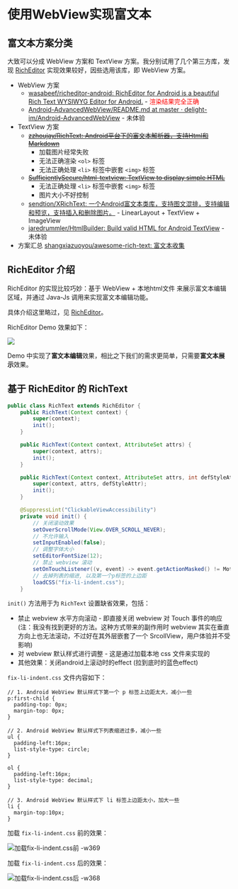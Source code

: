 # 使用WebView实现富文本

## 富文本方案分类

大致可以分成 WebView 方案和 TextView 方案。我分别试用了几个第三方库，发现 [RichEditor](https://github.com/wasabeef/richeditor-android) 实现效果较好，因些选用该库，即 WebView 方案。

+ WebView 方案
    + [wasabeef/richeditor-android: RichEditor for Android is a beautiful Rich Text WYSIWYG Editor for Android.](https://github.com/wasabeef/richeditor-android) - <font color='red'>渲染结果完全正确</font>
    + [Android-AdvancedWebView/README.md at master · delight-im/Android-AdvancedWebView](https://github.com/delight-im/Android-AdvancedWebView/blob/master/README.md) - 未体验
+ TextView 方案
    + ~~[zzhoujay/RichText: Android平台下的富文本解析器，支持Html和Markdown](https://github.com/zzhoujay/RichText)~~
        + 加载图片经常失败
        + 无法正确渲染 `<ol>` 标签
        + 无法正确处理 `<li>` 标签中嵌套 `<img>` 标签
    + ~~[SufficientlySecure/html-textview: TextView to display simple HTML](https://github.com/SufficientlySecure/html-textview)~~
        + 无法正确处理 `<li>` 标签中嵌套 `<img>` 标签
        + 图片大小不好控制
    + [sendtion/XRichText: 一个Android富文本类库，支持图文混排，支持编辑和预览，支持插入和删除图片。](https://github.com/sendtion/XRichText) - LinearLayout + TextView + ImageView
    + [jaredrummler/HtmlBuilder: Build valid HTML for Android TextView](https://github.com/jaredrummler/HtmlBuilder) - 未体验
+ 方案汇总 [shangxiazuoyou/awesome-rich-text: 富文本收集](https://github.com/shangxiazuoyou/awesome-rich-text)

## RichEditor 介绍

RichEditor 的实现比较巧妙：基于 WebView + 本地html文件 来展示富文本编辑区域，并通过 Java-Js 调用来实现富文本编辑功能。

具体介绍这里略过，见 [RichEditor](https://github.com/wasabeef/richeditor-android)。

RichEditor Demo 效果如下：

![](https://github.com/wasabeef/richeditor-android/raw/master/art/demo2.gif)

Demo 中实现了**富文本编辑**效果，相比之下我们的需求更简单，只需要**富文本展示**效果。

## 基于 RichEditor 的 RichText

```java
public class RichText extends RichEditor {
    public RichText(Context context) {
        super(context);
        init();
    }

    public RichText(Context context, AttributeSet attrs) {
        super(context, attrs);
        init();
    }

    public RichText(Context context, AttributeSet attrs, int defStyleAttr) {
        super(context, attrs, defStyleAttr);
        init();
    }

    @SuppressLint("ClickableViewAccessibility")
    private void init() {
        // 关闭滚动效果
        setOverScrollMode(View.OVER_SCROLL_NEVER);
        // 不允许输入
        setInputEnabled(false);
        // 调整字体大小
        setEditorFontSize(12);
        // 禁止 webview 滚动
        setOnTouchListener((v, event) -> event.getActionMasked() != MotionEvent.ACTION_MOVE);
        // 去掉列表的缩进, 以及第一个p标签的上边距
        loadCSS("fix-li-indent.css");
    }
```

`init()` 方法用于为 `RichText` 设置缺省效果，包括：

+ 禁止 webview 水平方向滚动 - 即直接关闭 webview 对 Touch 事件的响应 (注：我没有找到更好的方法。这种方式带来的副作用时 webview 其实在垂直方向上也无法滚动，不过好在其外层嵌套了一个 SrcollView，用户体验并不受影响)
+ 对 webview 默认样式进行调整 - 这是通过加载本地 css 文件来实现的
+ 其他效果：关闭android上滚动时的effect (拉到底时的蓝色effect)


`fix-li-indent.css` 文件内容如下：

```
// 1. Android WebView 默认样式下第一个 p 标签上边距太大，减小一些
p:first-child {
  padding-top: 0px;
  margin-top: 0px;
}

// 2. Android WebView 默认样式下列表缩进过多，减小一些
ul {
  padding-left:16px;
  list-style-type: circle;
}

ol {
  padding-left:16px;
  list-style-type: decimal;
}

// 3. Android WebView 默认样式下 li 标签上边距太小，加大一些
li {
  margin-top:10px;
}

```

加载 `fix-li-indent.css` 前的效果：

![加载fix-li-indent.css前 -w369](/images/15826873667746.jpg)

加载 `fix-li-indent.css` 后的效果：

![加载fix-li-indent.css后 -w368](/images/15826875951872.jpg)
